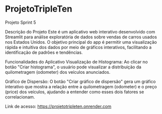 # ProjetoTripleTen
Projeto Sprint 5

Descrição do Projeto
Este é um aplicativo web interativo desenvolvido com Streamlit para análise exploratória de dados sobre vendas de carros usados nos Estados Unidos. O objetivo principal do app é permitir uma visualização rápida e intuitiva dos dados por meio de gráficos interativos, facilitando a identificação de padrões e tendências.

Funcionalidades do Aplicativo
Visualização de Histograma:
Ao clicar no botão "Criar histograma", o usuário pode visualizar a distribuição da quilometragem (odometer) dos veículos anunciados.

Gráfico de Dispersão:
O botão "Criar gráfico de dispersão" gera um gráfico interativo que mostra a relação entre a quilometragem (odometer) e o preço (price) dos veículos, ajudando a entender como esses dois fatores se correlacionam.

Link de acesso:
https://projetotripleten.onrender.com
